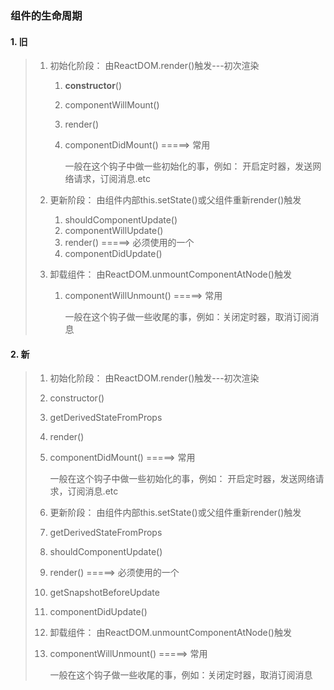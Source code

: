 ### 组件的生命周期

#### 1. 旧

> 1. 初始化阶段： 由ReactDOM.render()触发---初次渲染
>
>    1. **constructor**()
>
>    2. componentWillMount()
>
>    3. render()
>
>    4. componentDidMount() =====> 常用
>
>       一般在这个钩子中做一些初始化的事，例如： 开启定时器，发送网络请求，订阅消息.etc
>
> 2. 更新阶段： 由组件内部this.setState()或父组件重新render()触发
>
>    1. shouldComponentUpdate()
>    2. componentWillUpdate()
>    3. render()  =====> 必须使用的一个
>    4. componentDidUpdate()
>
> 3. 卸载组件： 由ReactDOM.unmountComponentAtNode()触发
>
>    1. componentWillUnmount() =====> 常用
>
>       ​	一般在这个钩子做一些收尾的事，例如：关闭定时器，取消订阅消息

#### 2. 新

>1. 初始化阶段： 由ReactDOM.render()触发---初次渲染
>
>   1. constructor()
>
>   2. getDerivedStateFromProps
>
>   3. render()
>
>   4. componentDidMount() =====> 常用
>
>      一般在这个钩子中做一些初始化的事，例如： 开启定时器，发送网络请求，订阅消息.etc
>
>2. 更新阶段： 由组件内部this.setState()或父组件重新render()触发
>
>   1. getDerivedStateFromProps
>   2. shouldComponentUpdate()
>   3. render()  =====> 必须使用的一个
>   4. getSnapshotBeforeUpdate
>   5. componentDidUpdate()
>
>3. 卸载组件： 由ReactDOM.unmountComponentAtNode()触发
>
>   1. componentWillUnmount() =====> 常用
>
>      ​	一般在这个钩子做一些收尾的事，例如：关闭定时器，取消订阅消息

